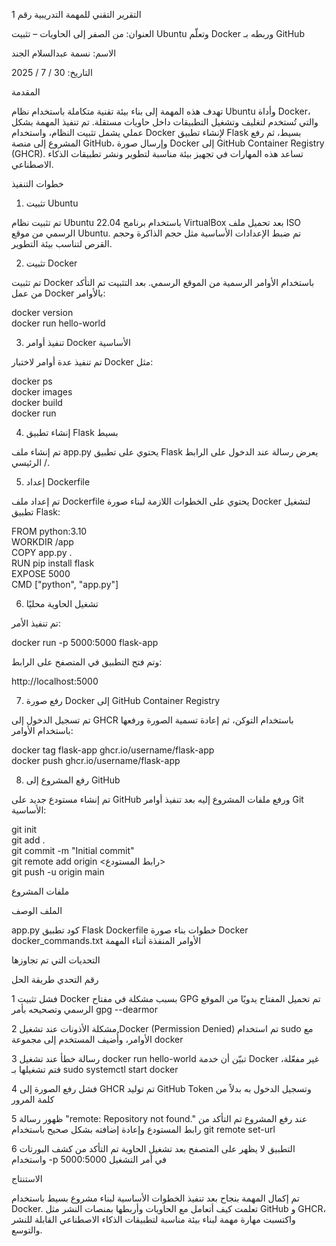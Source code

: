 التقرير التقني للمهمة التدريبية رقم 1

العنوان: من الصفر إلى الحاويات – تثبيت Ubuntu وتعلّم Docker وربطه بـ GitHub

الاسم: نسمة عبدالسلام الجند 

التاريخ: 30 / 7 / 2025


 المقدمة

تهدف هذه المهمة إلى بناء بيئة تقنية متكاملة باستخدام نظام Ubuntu وأداة Docker، والتي تُستخدم لتغليف وتشغيل التطبيقات داخل حاويات مستقلة.
تم تنفيذ المهمة بشكل عملي يشمل تثبيت النظام، واستخدام Docker لإنشاء تطبيق Flask بسيط، ثم رفع المشروع إلى منصة GitHub، وإرسال صورة Docker إلى GitHub Container Registry (GHCR).
تساعد هذه المهارات في تجهيز بيئة مناسبة لتطوير ونشر تطبيقات الذكاء الاصطناعي.

  خطوات التنفيذ

1. تثبيت Ubuntu

تم تثبيت نظام Ubuntu 22.04 باستخدام برنامج VirtualBox بعد تحميل ملف ISO الرسمي من موقع Ubuntu.
تم ضبط الإعدادات الأساسية مثل حجم الذاكرة وحجم القرص لتناسب بيئة التطوير.


2. تثبيت Docker

تم تثبيت Docker باستخدام الأوامر الرسمية من الموقع الرسمي.
بعد التثبيت تم التأكد من عمل Docker بالأوامر:

docker version  
docker run hello-world



3. تنفيذ أوامر Docker الأساسية

تم تنفيذ عدة أوامر لاختبار Docker مثل:

docker ps  
docker images  
docker build  
docker run



4. إنشاء تطبيق Flask بسيط

تم إنشاء ملف app.py يحتوي على تطبيق Flask يعرض رسالة عند الدخول على الرابط الرئيسي /.



5. إعداد Dockerfile

تم إعداد ملف Dockerfile يحتوي على الخطوات اللازمة لبناء صورة Docker لتشغيل تطبيق Flask:

FROM python:3.10  
WORKDIR /app  
COPY app.py .  
RUN pip install flask  
EXPOSE 5000  
CMD ["python", "app.py"]



6. تشغيل الحاوية محليًا

تم تنفيذ الأمر:

docker run -p 5000:5000 flask-app

وتم فتح التطبيق في المتصفح على الرابط:

http://localhost:5000


7. رفع صورة Docker إلى GitHub Container Registry

تم تسجيل الدخول إلى GHCR باستخدام التوكن، ثم إعادة تسمية الصورة ورفعها باستخدام الأوامر:

docker tag flask-app ghcr.io/username/flask-app  
docker push ghcr.io/username/flask-app


8. رفع المشروع إلى GitHub

تم إنشاء مستودع جديد على GitHub ورفع ملفات المشروع إليه بعد تنفيذ أوامر Git الأساسية:

git init  
git add .  
git commit -m "Initial commit"  
git remote add origin <رابط المستودع>  
git push -u origin main


ملفات المشروع

الملف	الوصف

app.py	كود تطبيق Flask
Dockerfile	خطوات بناء صورة Docker
docker_commands.txt	الأوامر المنفذة أثناء المهمة



 التحديات التي تم تجاوزها

رقم	التحدي	طريقة الحل

1	فشل تثبيت Docker بسبب مشكلة في مفتاح GPG	تم تحميل المفتاح يدويًا من الموقع الرسمي وتصحيحه بأمر gpg --dearmor

2	مشكلة الأذونات عند تشغيل Docker (Permission Denied)	تم استخدام sudo مع الأوامر، وأُضيف المستخدم إلى مجموعة docker

3	رسالة خطأ عند تشغيل docker run hello-world	تبيّن أن خدمة Docker غير مفعّلة، فتم تشغيلها بـ sudo systemctl start docker

4	فشل رفع الصورة إلى GHCR	تم توليد GitHub Token وتسجيل الدخول به بدلاً من كلمة المرور

5	ظهور رسالة "remote: Repository not found." عند رفع المشروع	تم التأكد من رابط المستودع وإعادة إضافته بشكل صحيح باستخدام git remote set-url

6	التطبيق لا يظهر على المتصفح بعد تشغيل الحاوية	تم التأكد من كشف البورتات واستخدام -p 5000:5000 في أمر التشغيل



 الاستنتاج

تم إكمال المهمة بنجاح بعد تنفيذ الخطوات الأساسية لبناء مشروع بسيط باستخدام Docker.
تعلمت كيف أتعامل مع الحاويات وأربطها بمنصات النشر مثل GitHub و GHCR، واكتسبت مهارة مهمة لبناء بيئة مناسبة لتطبيقات الذكاء الاصطناعي القابلة للنشر والتوسع.
